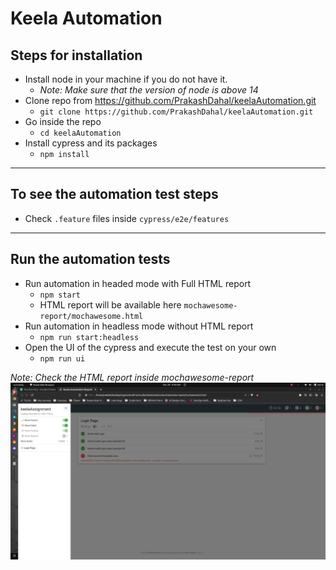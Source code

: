 # Keela Automation

## Steps for installation
 - Install node in your machine if you do not have it. 
    - *Note: Make sure that the version of node is above 14*
 - Clone repo from https://github.com/PrakashDahal/keelaAutomation.git
   - `git clone https://github.com/PrakashDahal/keelaAutomation.git` 
 - Go inside the repo
   - `cd keelaAutomation`
 - Install cypress and its packages
   - `npm install`

---

## To see the automation test steps
  - Check `.feature` files inside `cypress/e2e/features`

---

## Run the automation tests
 -  Run automation in headed mode with Full HTML report
    -  `npm start`
    -  HTML report will be available here `mochawesome-report/mochawesome.html`
 -  Run automation in headless mode without HTML report 
    -  `npm run start:headless`
 -  Open the UI of the cypress and execute the test on your own
    -  `npm run ui`


*Note: Check the HTML report inside mochawesome-report*
<img src="./images/report.png"/>